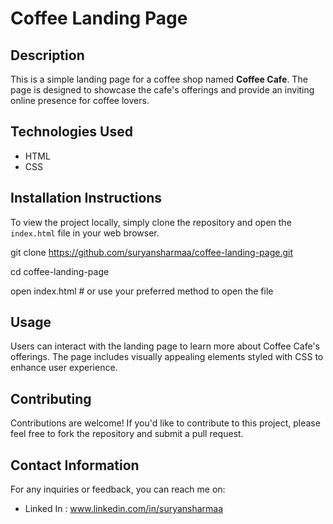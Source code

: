 # Coffee Landing Page

## Description
This is a simple landing page for a coffee shop named **Coffee Cafe**. The page is designed to showcase the cafe's offerings and provide an inviting online presence for coffee lovers.

## Technologies Used
- HTML
- CSS

## Installation Instructions
To view the project locally, simply clone the repository and open the `index.html` file in your web browser.

git clone https://github.com/suryansharmaa/coffee-landing-page.git

cd coffee-landing-page

open index.html  # or use your preferred method to open the file 


## Usage
Users can interact with the landing page to learn more about Coffee Cafe's offerings. The page includes visually appealing elements styled with CSS to enhance user experience.
## Contributing
Contributions are welcome! If you'd like to contribute to this project, please feel free to fork the repository and submit a pull request.
## Contact Information
For any inquiries or feedback, you can reach me on:
- Linked In : www.linkedin.com/in/suryansharmaa



 
